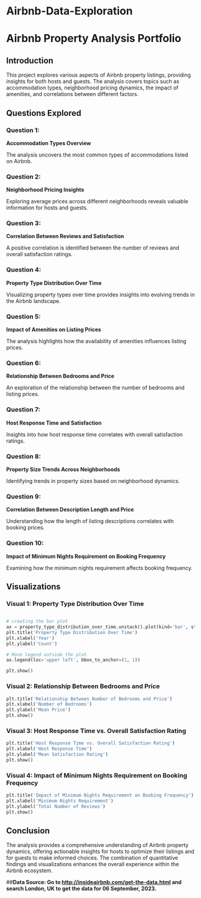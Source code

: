 # Airbnb-Data-Exploration
# Airbnb Property Analysis Portfolio

## Introduction

This project explores various aspects of Airbnb property listings, providing insights for both hosts and guests. The analysis covers topics such as accommodation types, neighborhood pricing dynamics, the impact of amenities, and correlations between different factors.

## Questions Explored
### Question 1:
**Accommodation Types Overview**

The analysis uncovers the most common types of accommodations listed on Airbnb.

### Question 2:
**Neighborhood Pricing Insights**

Exploring average prices across different neighborhoods reveals valuable information for hosts and guests.

### Question 3:
**Correlation Between Reviews and Satisfaction**

A positive correlation is identified between the number of reviews and overall satisfaction ratings.

### Question 4:
**Property Type Distribution Over Time**

Visualizing property types over time provides insights into evolving trends in the Airbnb landscape.

### Question 5:
**Impact of Amenities on Listing Prices**

The analysis highlights how the availability of amenities influences listing prices.

### Question 6:
**Relationship Between Bedrooms and Price**

An exploration of the relationship between the number of bedrooms and listing prices.

### Question 7:
**Host Response Time and Satisfaction**

Insights into how host response time correlates with overall satisfaction ratings.

### Question 8:
**Property Size Trends Across Neighborhoods**

Identifying trends in property sizes based on neighborhood dynamics.

### Question 9:
**Correlation Between Description Length and Price**

Understanding how the length of listing descriptions correlates with booking prices.

### Question 10:
**Impact of Minimum Nights Requirement on Booking Frequency**

Examining how the minimum nights requirement affects booking frequency.

## Visualizations

### Visual 1: Property Type Distribution Over Time

```python import matplotlib.pyplot as plt

# creating the bar plot
ax = property_type_distribution_over_time.unstack().plot(kind='bar', stacked=True, figsize=(12, 6))
plt.title('Property Type Distribution Over Time')
plt.xlabel('Year')
plt.ylabel('Count')

# Move legend outside the plot
ax.legend(loc='upper left', bbox_to_anchor=(1, 1))

plt.show()
```
### Visual 2: Relationship Between Bedrooms and Price

```python bedroom_price_analysis.plot(kind='bar', figsize=(12, 6), color='coral')
plt.title('Relationship Between Number of Bedrooms and Price')
plt.xlabel('Number of Bedrooms')
plt.ylabel('Mean Price')
plt.show()
```

### Visual 3: Host Response Time vs. Overall Satisfaction Rating

```python rounded_response_time_rating_analysis.plot(kind='bar', figsize=(12, 6), color='lightgreen')
plt.title('Host Response Time vs. Overall Satisfaction Rating')
plt.xlabel('Host Response Time')
plt.ylabel('Mean Satisfaction Rating')
plt.show()
```


### Visual 4: Impact of Minimum Nights Requirement on Booking Frequency

```python minimum_nights_analysis.plot(kind='bar', figsize=(12, 6), color='orange')
plt.title('Impact of Minimum Nights Requirement on Booking Frequency')
plt.xlabel('Minimum Nights Requirement')
plt.ylabel('Total Number of Reviews')
plt.show()
```

## Conclusion
The analysis provides a comprehensive understanding of Airbnb property dynamics, offering actionable insights for hosts to optimize their listings and for guests to make informed choices. 
The combination of quantitative findings and visualizations enhances the overall experience within the Airbnb ecosystem.

##**Data Source: Go to http://insideairbnb.com/get-the-data.html and search London, UK to get the data for 06 September, 2023.**


